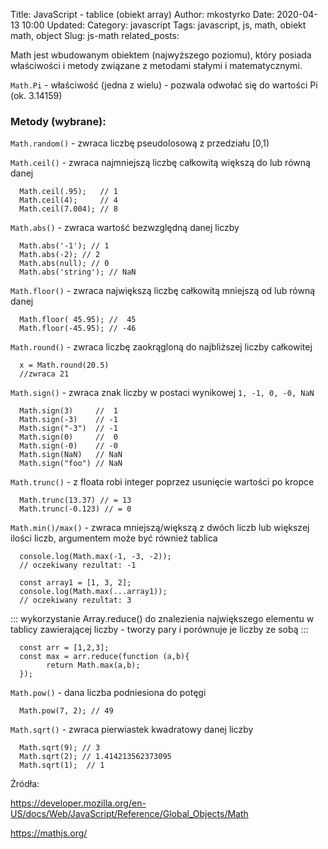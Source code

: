 Title: JavaScript - tablice (obiekt array)
Author: mkostyrko
Date: 2020-04-13 10:00
Updated:
Category: javascript
Tags: javascript, js, math, obiekt math, object
Slug: js-math
related_posts: 

Math jest wbudowanym obiektem (najwyższego poziomu), który posiada właściwości i metody związane z metodami stałymi i matematycznymi.

`Math.Pi` - właściwość (jedna z wielu) - pozwala odwołać się do wartości Pi (ok. 3.14159)


### Metody (wybrane):

`Math.random()` - zwraca liczbę pseudolosową z przedziału [0,1)


`Math.ceil()` - zwraca najmniejszą liczbę całkowitą większą do lub równą danej

      Math.ceil(.95);   // 1
      Math.ceil(4);     // 4
      Math.ceil(7.004); // 8

`Math.abs()` - zwraca wartość bezwzględną danej liczby

      Math.abs('-1'); // 1 
      Math.abs(-2); // 2 
      Math.abs(null); // 0 
      Math.abs('string'); // NaN 

`Math.floor()` - zwraca największą liczbę całkowitą mniejszą od lub równą danej

      Math.floor( 45.95); //  45
      Math.floor(-45.95); // -46

`Math.round()` - zwraca liczbę zaokrągloną do najbliższej liczby całkowitej

      x = Math.round(20.5)
      //zwraca 21

`Math.sign()` - zwraca znak liczby  w postaci wynikowej `1, -1, 0, -0, NaN`

      Math.sign(3)     //  1
      Math.sign(-3)    // -1
      Math.sign("-3")  // -1
      Math.sign(0)     //  0
      Math.sign(-0)    // -0
      Math.sign(NaN)   // NaN
      Math.sign("foo") // NaN

`Math.trunc()` - z floata robi integer poprzez usunięcie wartości po kropce

      Math.trunc(13.37) // = 13
      Math.trunc(-0.123) // = 0

`Math.min()/max()` - zwraca mniejszą/większą z dwóch liczb lub większej ilości liczb, argumentem może być również tablica

      console.log(Math.max(-1, -3, -2));
      // oczekiwany rezultat: -1

      const array1 = [1, 3, 2];
      console.log(Math.max(...array1));
      // oczekiwany rezultat: 3

::: wykorzystanie Array.reduce() do znalezienia największego elementu w tablicy zawierającej liczby - tworzy pary i porównuje je liczby ze sobą :::

      const arr = [1,2,3];
      const max = arr.reduce(function (a,b){
            return Math.max(a,b);
      });

`Math.pow()` - dana liczba podniesiona do potęgi

      Math.pow(7, 2); // 49

`Math.sqrt()` - zwraca pierwiastek kwadratowy danej liczby

      Math.sqrt(9); // 3
      Math.sqrt(2); // 1.414213562373095
      Math.sqrt(1);  // 1



Źródła:

https://developer.mozilla.org/en-US/docs/Web/JavaScript/Reference/Global_Objects/Math

https://mathjs.org/

